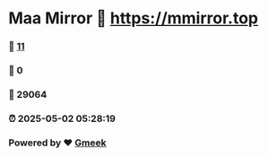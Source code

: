 # Maa Mirror :link: https://mmirror.top 
### :page_facing_up: [11](https://mmirror.top/tag.html) 
### :speech_balloon: 0 
### :hibiscus: 29064 
### :alarm_clock: 2025-05-02 05:28:19 
### Powered by :heart: [Gmeek](https://github.com/Meekdai/Gmeek)
